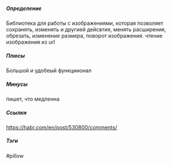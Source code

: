 
##### Определение
Библиотека  для работы с изображениями, которая позволяет сохранять, изменять и другией дейсвтия, менять расширения, обрезать, изменение размера, поворот изображения. чтение изображения из url

##### Плюсы
Большой и удобеый функциионал

##### Минусы
пишет, что медленна



##### Ссылки
https://habr.com/en/post/530800/comments/
##### Тэги
#pillow
